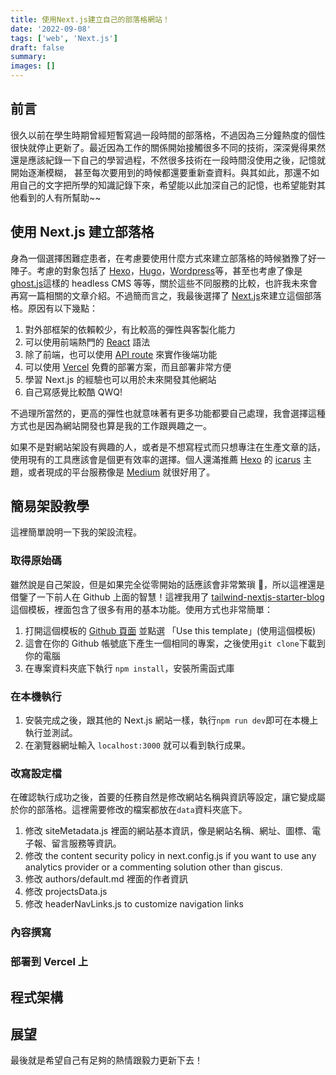 ```yaml
---
title: 使用Next.js建立自己的部落格網站！
date: '2022-09-08'
tags: ['web', 'Next.js']
draft: false
summary:
images: []
---
```


## 前言

很久以前在學生時期曾經短暫寫過一段時間的部落格，不過因為三分鐘熱度的個性很快就停止更新了。最近因為工作的關係開始接觸很多不同的技術，深深覺得果然還是應該紀錄一下自己的學習過程，不然很多技術在一段時間沒使用之後，記憶就開始逐漸模糊，
甚至每次要用到的時候都還要重新查資料。與其如此，那還不如用自己的文字把所學的知識記錄下來，希望能以此加深自己的記憶，也希望能對其他看到的人有所幫助\~~

[//]: <> (因為上述的緣故回頭檢視了一下自己以前的部落格，想說可以沿用下去來個久違多年的更新。不過現在回頭看之前的文章，不管是內容還是分類方式看起來都有點過於粗糙，而且跟我現在想寫的內容可能差異頗大。如果直接沿用下去接著寫，
總覺得有點疊床架屋的感覺，感覺怪怪的。剛好最近學了一些前端的技術，於是乾脆決定用自己熟悉的技術再重新架一個部落格網站！至於過去寫的內容就讓它留在過去吧~~)

[//]: <> (這次主要使用了 Next.js 來建立這個部落格網站，以下做個簡單的說明跟教學：)

## 使用 Next.js 建立部落格

身為一個選擇困難症患者，在考慮要使用什麼方式來建立部落格的時候猶豫了好一陣子。考慮的對象包括了 [Hexo](https://hexo.io/)，[Hugo](https://gohugo.io/)，[Wordpress](https://wordpress.com/)等，甚至也考慮了像是[ghost.js](https://ghost.org/)這樣的 headless CMS 等等，關於這些不同服務的比較，也許我未來會再寫一篇相關的文章介紹。不過簡而言之，我最後選擇了 [Next.js](https://nextjs.org/)來建立這個部落格。原因有以下幾點：

1. 對外部框架的依賴較少，有比較高的彈性與客製化能力
2. 可以使用前端熱門的 [React](reactjs.org) 語法
3. 除了前端，也可以使用 [API route](https://nextjs.org/docs/api-routes/introduction) 來實作後端功能
4. 可以使用 [Vercel](https://vercel.com/solutions/nextjs) 免費的部署方案，而且部署非常方便
5. 學習 Next.js 的經驗也可以用於未來開發其他網站
6. 自己寫感覺比較酷 QWQ!

不過理所當然的，更高的彈性也就意味著有更多功能都要自己處理，我會選擇這種方式也是因為網站開發也算是我的工作跟興趣之一。

如果不是對網站架設有興趣的人，或者是不想寫程式而只想專注在生產文章的話，使用現有的工具應該會是個更有效率的選擇。個人還滿推薦 [Hexo](https://hexo.io/) 的 [icarus](https://ppoffice.github.io/hexo-theme-icarus/) 主題，或者現成的平台服務像是 [Medium](https://medium.com/) 就很好用了。

## 簡易架設教學

這裡簡單說明一下我的架設流程。

### 取得原始碼

雖然說是自己架設，但是如果完全從零開始的話應該會非常繁瑣 🤣，所以這裡還是借鑒了一下前人在 Github 上面的智慧！這裡我用了 [tailwind-nextjs-starter-blog](https://github.com/timlrx/tailwind-nextjs-starter-blog) 這個模板，裡面包含了很多有用的基本功能。使用方式也非常簡單：

1. 打開這個模板的 [Github 頁面](https://github.com/timlrx/tailwind-nextjs-starter-blog) 並點選 「Use this template」(使用這個模板)
2. 這會在你的 Github 帳號底下產生一個相同的專案，之後使用`git clone`下載到你的電腦
3. 在專案資料夾底下執行 `npm install`，安裝所需函式庫

### 在本機執行

1. 安裝完成之後，跟其他的 Next.js 網站一樣，執行`npm run dev`即可在本機上執行並測試。
2. 在瀏覽器網址輸入 `localhost:3000` 就可以看到執行成果。

### 改寫設定檔

在確認執行成功之後，首要的任務自然是修改網站名稱與資訊等設定，讓它變成屬於你的部落格。這裡需要修改的檔案都放在`data`資料夾底下。

1. 修改 siteMetadata.js 裡面的網站基本資訊，像是網站名稱、網址、圖標、電子報、留言服務等資訊。
2. 修改 the content security policy in next.config.js if you want to use any analytics provider or a commenting solution other than giscus.
3. 修改 authors/default.md 裡面的作者資訊
4. 修改 projectsData.js
5. 修改 headerNavLinks.js to customize navigation links

### 內容撰寫

### 部署到 Vercel 上

## 程式架構

## 展望

最後就是希望自己有足夠的熱情跟毅力更新下去！
